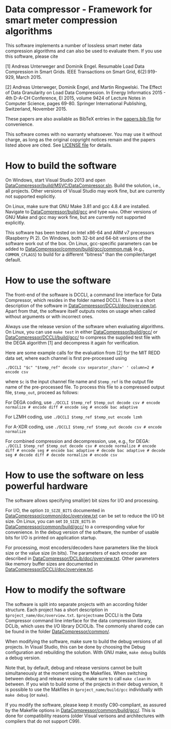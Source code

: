 Data compressor - Framework for smart meter compression algorithms
==================================================================

This software implements a number of lossless smart meter data compression algorithms and can also be used to evaluate them. If you use this software, please cite

[1] Andreas Unterweger and Dominik Engel. Resumable Load Data Compression in Smart Grids. IEEE Transactions on Smart Grid, 6(2):919-929, March 2015.

[2] Andreas Unterweger, Dominik Engel, and Martin Ringwelski. The Effect of Data Granularity on Load Data Compression. In Energy Informatics 2015 - 4th D-A-CH Conference, EI 2015, volume 9424 of Lecture Notes in Computer Science, pages 69-80. Springer International Publishing, Switzerland, November 2015.

These papers are also available as BibTeX entries in the [papers.bib file](papers.bib) for convenience.

This software comes with no warranty whatsoever. You may use it without charge, as long as the original copyright notices remain and the papers listed above are cited. See [LICENSE file](LICENSE) for details.

How to build the software
=========================

On Windows, start Visual Studio 2013 and open [DataCompressor/build/MSVC/DataCompressor.sln](DataCompressor/build/MSVC/DataCompressor.sln). Build the solution, i.e., all projects. Other versions of Visual Studio may work fine, but are currently not supported explicitly.

On Linux, make sure that GNU Make 3.81 and gcc 4.8.4 are installed. Navigate to [DataCompressor/build/gcc](DataCompressor/build/gcc) and type `make`. Other versions of GNU Make and gcc may work fine, but are currently not supported explicitly.

This software has been tested on Intel x86-64 and ARM v7 precessors (Raspberry Pi 2). On Windows, both 32-bit and 64-bit versions of the software work out of the box. On Linux, gcc-specific parameters can be added to [DataCompressor/common/build/gcc/common.mak](DataCompressor/common/build/gcc/common.mak) (e.g., `COMMON_CFLAGS`) to build for a different "bitness" than the compiler/target default.

How to use the software
=======================

The front-end of the software is DCCLI, a command line interface for Data Compressor, which resides in the folder named DCCLI. There is a short description of the software in [DataCompressor/DCCLI/doc/overview.txt](DataCompressor/DCCLI/doc/overview.txt). Apart from that, the software itself outputs notes on usage when called without arguments or with incorrect ones.

Always use the release version of the software when evaluating algorithms. On Linux, you can use `make test` in either [DataCompressor/build/gcc/](DataCompressor/build/gcc/) or [DataCompressor/DCCLI/build/gcc/](DataCompressor/DCCLI/build/gcc/) to compress the supplied test file with the DEGA algorithm [1] and decompress it again for verification.

Here are some example calls for the evaluation from [2] for the MIT REDD data set, where each channel is first pre-processed using

    ./DCCLI "$c" "$temp_ref" decode csv separator_char=' ' column=2 # encode csv

where `$c` is the input channel file name and `$temp_ref` is the output file name of the pre-processed file. To process this file to a compressed output file, `$temp_out`, proceed as follows:

For DEGA coding, use `./DCCLI $temp_ref $temp_out decode csv # encode normalize # encode diff # encode seg # encode bac adaptive`

For LZMH coding, use `./DCCLI $temp_ref $temp_out encode lzmh`

For A-XDR coding, use `./DCCLI $temp_ref $temp_out decode csv # encode normalize`

For combined compression and decompression, use, e.g., for DEGA: `./DCCLI $temp_ref $temp_out decode csv # encode normalize # encode diff # encode seg # encode bac adaptive # decode bac adaptive # decode seg # decode diff # decode normalize # encode csv`


How to use the software on less powerful hardware
=================================================

The software allows specifying small(er) bit sizes for I/O and processing.

For I/O, the option `IO_SIZE_BITS` documented in [DataCompressor/common/doc/overview.txt](DataCompressor/common/doc/overview.txt) can be set to reduce the I/O bit size. On Linux, you can set `IO_SIZE_BITS` in [DataCompressor/common/build/gcc/](DataCompressor/common/build/gcc/) to a corresponding value for convenience. In the debug version of the software, the number of usable bits for I/O is printed on application startup.

For processing, most encoders/decoders have parameters like the block size or the value size (in bits). The parameters of each encoder are described in [DataCompressor/DCLib/doc/overview.txt](DataCompressor/DCLib/doc/overview.txt). Other parameters like memory buffer sizes are documented in [DataCompressor/DCCLI/doc/overview.txt](DataCompressor/DCCLI/doc/overview.txt).


How to modify the software
==========================

The software is split into separate projects with an according folder structure. Each project has a short description in `$project_name/doc/overview.txt`. `$projectname` DCCLI is the Data Compressor command line interface for the data compression library, DCLib, which uses the I/O library DCIOLib. The commonly shared code can be found in the folder [DataCompressor/common/](DataCompressor/common/).

When modifying the software, make sure to build the debug versions of all projects. In Visual Studio, this can be done by choosing the Debug configuration and rebuilding the solution. With GNU make, `make debug` builds a debug version.

Note that, by default, debug and release versions cannot be built simultaneously at the moment using the Makefiles. When switching between debug and release versions, make sure to call `make clean` in between. If you wish to build some of the projects in their debug version, it is possible to use the Makfiles in `$project_name/build/gcc` individually with `make debug` (or `make`).

If you modify the software, please keep it mostly C90-compliant, as assured by the Makefile options in [DataCompressor/common/build/gcc/](DataCompressor/common/build/gcc/). This is done for compatibility reasons (older Visual verisons and architectures with compilers that do not support C99).
